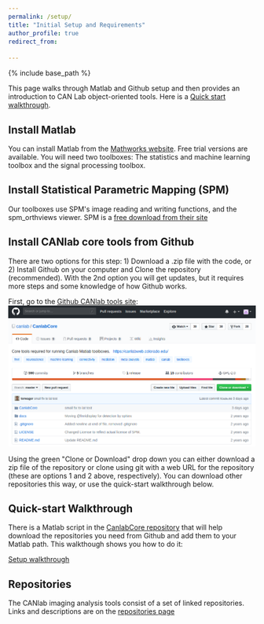 ```yaml
---
permalink: /setup/
title: "Initial Setup and Requirements"
author_profile: true
redirect_from:

---
```

{% include base_path %}

This page walks through Matlab and Github setup and then provides an introduction to CAN Lab object-oriented tools.
Here is a [Quick start walkthrough](canlab_help_1_installing_tools.html). 

## Install Matlab

You can install Matlab from the [Mathworks website](https://www.mathworks.com/). Free trial versions are available. You will need two toolboxes: The statistics and machine learning toolbox and the signal processing toolbox.  

## Install Statistical Parametric Mapping (SPM)

Our toolboxes use SPM's image reading and writing functions, and the spm_orthviews viewer. SPM is a [free download from their site](https://www.fil.ion.ucl.ac.uk/spm/)

## Install CANlab core tools from Github

There are two options for this step: 1) Download a .zip file with the code, or 2) Install Github on your computer and Clone
the repository (recommended).  With the 2nd option you will get updates, but it requires more steps and some knowledge of how Github works.

First, go to the [Github CANlab tools site](https://github.com/canlab/CanlabCore):
![canlabcore repo view](/images/canlabcore.png)

Using the green "Clone or Download" drop down you can either download a zip file of the repository or clone using git with
a web URL for the repository (these are options 1 and 2 above, respectively). You can download other repositories this way, or use the quick-start walkthrough below.

## Quick-start Walkthrough

There is a Matlab script in the [CanlabCore repository](https://github.com/canlab/CanlabCore) that will help download the repositories you need from Github and add them to your Matlab path.  This walkthough shows you how to do it:

[Setup walkthrough](/canlab_help_1_installing_tools.html)

## Repositories

The CANlab imaging analysis tools consist of a set of linked repositories.
Links and descriptions are on the [repositories page](/repositories.md)
